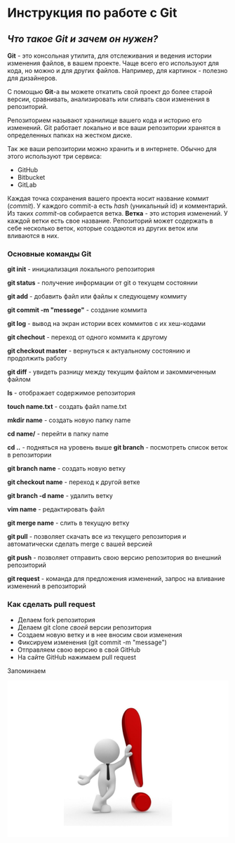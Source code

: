# **Инструкция по работе с Git**

##   *Что такое Git и зачем он нужен?* 

**Git** - это консольная утилита, для отслеживания и ведения истории изменения файлов, в вашем проекте. Чаще всего его используют для кода, но можно и для других файлов. Например, для картинок - полезно для дизайнеров.

С помощью **Git**-a вы можете откатить свой проект до более старой версии, сравнивать, анализировать или сливать свои изменения в репозиторий.

Репозиторием называют хранилище вашего кода и историю его изменений. Git работает локально и все ваши репозитории хранятся в определенных папках на жестком диске.

Так же ваши репозитории можно хранить и в интернете. Обычно для этого используют три сервиса:

* GitHub
* Bitbucket
* GitLab

Каждая точка сохранения вашего проекта носит название коммит (*commit*). У каждого commit-a есть *hash* (уникальный id) и комментарий. Из таких *commit*-ов собирается ветка. **Ветка** - это история изменений. У каждой ветки есть свое название. Репозиторий может содержать в себе несколько веток, которые создаются из других веток или вливаются в них.



### **Основные команды Git**

**git init** - инициализация локального репозитория

**git status** - получение информации от git о текущем состоянии

**git add** - добавить файл или файлы к следующему коммиту

**git commit -m "messege"** - создание коммита

**git log** - вывод на экран истории всех коммитов с их хеш-кодами

**git chechout** - переход от одного коммита к другому

**git checkout master** - вернуться к актуальному состоянию и продолжить работу

**git diff** - увидеть разницу между текущим файлом и закоммиченным файлом

**ls** - отображает содержимое репозитория

**touch name.txt** - создать файл name.txt

**mkdir name** - создать новую папку name

**cd name/** - перейти в папку name

**cd ..** - подняться на уровень выше
**git branch** - посмотреть список веток в репозитории

**git branch name** - создать новую ветку

**git checkout name** - переход к другой ветке

**git branch -d name** - удалить ветку

**vim name** - редактировать файл

**git merge name** - слить в текущую ветку

**git pull** - позволяет скачать все из текущего репозитория и автоматически сделать merge с вашей версией

**git push** - позволяет отправить свою версию репозитория во внешний репозиторий

**git request** - команда для предложения изменений, запрос на вливание изменений в репозиторий

### **Как сделать pull request**

* Делаем fork репозитория
* Делаем git clone *своей* версии репозитория
* Создаем новую ветку и в нее вносим свои изменения
* Фиксируем изменения (git commit -m "message")
* Отправляем свою версию в свой GitHub
* На сайте GitHub нажимаем pull request

Запоминаем

![Внимание](picture.jpg)
